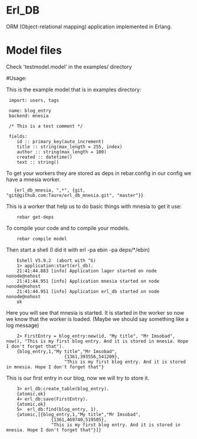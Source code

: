 # Erl_DB
ORM (Object-relational mapping) application implemented in Erlang.

# Model files
Check 'testmodel.model' in the examples/ directory

#Usage:

This is the example model that is in examples directory:

     import: users, tags

     name: blog_entry
     backend: mnesia

     /* This is a test comment */

     fields:
        id :: primary_key(auto_increment)
        title :: string(max_length = 255, index)
        author :: string(max_length = 100)
        created :: datetime()
        text :: string()


To get your workers they are stored as deps in rebar.config in our config we have a mnesia worker.

       {erl_db_mnesia, ",*", {git, "git@github.com:Taure/erl_db_mnesia.git", "master"}}

This is a worker that help us to do basic things with mnesia to get it use:

        rebar get-deps

To compile your code and to compile your models.

        rebar compile model

Then start a shell (I did it with erl -pa ebin -pa deps/*/ebin)

        Eshell V5.9.2  (abort with ^G)
        1> application:start(erl_db).
        21:41:44.883 [info] Application lager started on node nonode@nohost
        21:41:44.951 [info] Application mnesia started on node nonode@nohost
        21:41:44.951 [info] Application erl_db started on node nonode@nohost
        ok

Here you will see that mnesia is started. It is started in the worker so now we know that the worker is loaded. (Maybe we should say something like a log message)

        2> FirstEntry = blog_entry:new(id, "My title", "Mr Imsobad", now(), "This is my first blog entry. And it is stored in mnesia. Hope I don't forget that").
        {blog_entry,1,"My title","Mr Imsobad",
                          {1361,393556,541209},
                          "This is my first blog entry. And it is stored in mnesia. Hope I don't forget that"}

This is our first entry in our blog, now we will try to store it.

        3> erl_db:create_table(blog_entry).
        {atomic,ok}
        4> erl_db:save(FirstEntry).
        {atomic,ok}
        5>  erl_db:find(blog_entry, 1).
        {atomic,[{blog_entry,1,"My title","Mr Imsobad",
                     {1361,469740,519505},
                     "This is my first blog entry. And it is stored in mnesia. Hope I don't forget that"}]}
